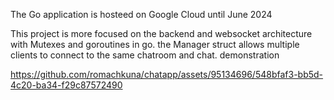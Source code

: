 The Go application is hosteed on Google Cloud until June 2024

This project is more focused on the backend and websocket architecture with Mutexes and goroutines in go. the Manager struct allows multiple clients to connect to the same chatroom and chat.
demonstration


https://github.com/romachkuna/chatapp/assets/95134696/548bfaf3-bb5d-4c20-ba34-f29c87572490

